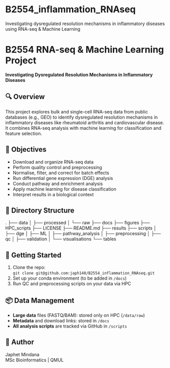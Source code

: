 # B2554_inflammation_RNAseq
Investigating dysregulated resolution mechanisms in inflammatory diseases using RNA-seq &amp; Machine Learning

# B2554 RNA-seq & Machine Learning Project  
**Investigating Dysregulated Resolution Mechanisms in Inflammatory Diseases**

## 🔍 Overview  
This project explores bulk and single-cell RNA-seq data from public databases (e.g., GEO) to identify dysregulated resolution mechanisms in inflammatory diseases like rheumatoid arthritis and cardiovascular disease. It combines RNA-seq analysis with machine learning for classification and feature selection.

## 🧪 Objectives  
- Download and organize RNA-seq data
- Perform quality control and preprocessing
- Normalise, filter, and correct for batch effects
- Run differential gene expression (DGE) analysis
- Conduct pathway and enrichment analysis
- Apply machine learning for disease classification
- Interpret results in a biological context

## 📁 Directory Structure

.
├── data
│   ├── processed
│   └── raw
├── docs
├── figures
├── HPC_scripts
├── LICENSE
├── README.md
├── results
├── scripts
│   ├── dge
│   ├── ML
│   ├── pathway_analysis
│   ├── preprocessing
│   ├── qc
│   ├── validation
│   └── visualisations
└── tables


## 🚀 Getting Started  
1. Clone the repo:  
   `git clone git@github.com:japh140/B2554_inflammation_RNAseq.git`  
2. Set up your conda environment (to be added in `/docs`)
3. Run QC and preprocessing scripts on your data via HPC

## 📦 Data Management  
- **Large data** files (FASTQ/BAM): stored only on HPC (`/data/raw`)
- **Metadata** and download links: stored in `/docs`
- **All analysis scripts** are tracked via GitHub in `/scripts`

## 👤 Author  
Japhet Mindana  
MSc Bioinformatics | QMUL  
